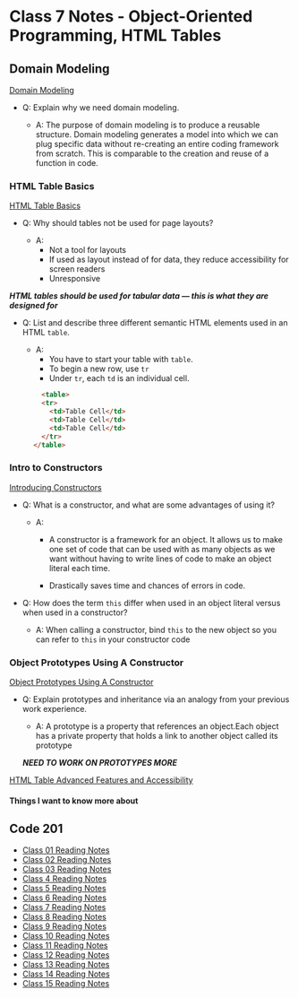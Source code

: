 # Class 7 Notes - Object-Oriented Programming, HTML Tables

## Domain Modeling

[Domain Modeling](https://github.com/codefellows/domain_modeling#domain-modeling)

- Q: Explain why we need domain modeling.
  
  - A: The purpose of domain modeling is to produce a reusable structure. Domain modeling generates a model into which we can plug specific data without re-creating an entire coding framework from scratch. This is comparable to the creation and reuse of a function in code.

### HTML Table Basics

[HTML Table Basics](https://developer.mozilla.org/en-US/docs/Learn/HTML/Tables/Basics)

- Q: Why should tables not be used for page layouts?

  - A:
    - Not a tool for layouts
    - If used as layout instead of for data, they reduce accessibility for screen readers
    - Unresponsive

***HTML tables should be used for tabular data — this is what they are designed for***

- Q: List and describe three different semantic HTML elements used in an HTML `table`.

  - A:
    - You have to start your table with `table`.
    - To begin a new row, use `tr`
    - Under `tr`, each `td` is an individual cell.

```HTML
        <table>
        <tr>  
          <td>Table Cell</td>
          <td>Table Cell</td>
          <td>Table Cell</td>
        </tr>
      </table>

```

### Intro to Constructors

[Introducing Constructors](https://developer.mozilla.org/en-US/docs/Learn/JavaScript/Objects/Basics#introducing_constructors)

- Q: What is a constructor, and what are some advantages of using it?

  - A:
    - A constructor is a framework for an object. It allows us to make one set of code that can be used with as many objects as we want without having to write lines of code to make an object literal each time.

    - Drastically saves time and chances of errors in code.

- Q: How does the term `this` differ when used in an object literal versus when used in a constructor?
  
  - A: When calling a constructor, bind `this` to the new object so you can refer to `this` in your constructor code

### Object Prototypes Using A Constructor

[Object Prototypes Using A Constructor](https://ui.dev/beginners-guide-to-javascript-prototype)

- Q: Explain prototypes and inheritance via an analogy from your previous work experience.

  - A: A prototype is a property that references an object.Each object has a private property that holds a link to another object called its prototype

  ***NEED TO WORK ON PROTOTYPES MORE***

[HTML Table Advanced Features and Accessibility](https://developer.mozilla.org/en-US/docs/Learn/HTML/Tables/Advanced)

#### Things I want to know more about

## Code 201

- [Class 01 Reading Notes](/code201/class-01.md)
- [Class 02 Reading Notes](/code201/class-02.md)
- [Class 03 Reading Notes](/code201/class-03.md)
- [Class 4 Reading Notes](/code201/class-04.md)
- [Class 5 Reading Notes](/code201/class-05.md)
- [Class 6 Reading Notes](/code201/class-06.md)
- [Class 7 Reading Notes](/code201/class-07.md)
- [Class 8 Reading Notes](/code201/class-08.md)
- [Class 9 Reading Notes](/code201/class-09.md)
- [Class 10 Reading Notes](/code201/class-10.md)
- [Class 11 Reading Notes](/code201/class-11.md)
- [Class 12 Reading Notes](/code201/class-12.md)
- [Class 13 Reading Notes](/code201/class-13.md)
- [Class 14 Reading Notes](/code201/class-14.md)
- [Class 15 Reading Notes](/code201/class-14.md)
